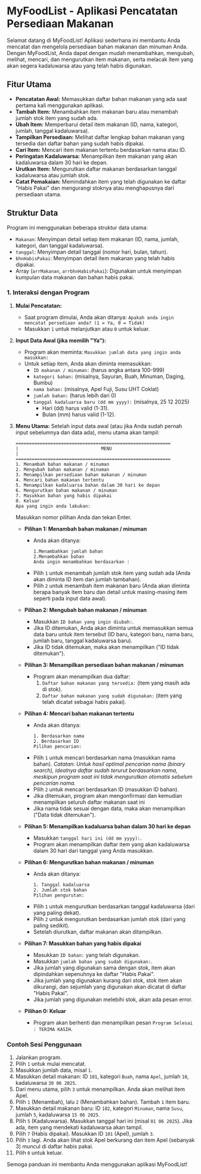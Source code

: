 # MyFoodList - Aplikasi Pencatatan Persediaan Makanan

Selamat datang di MyFoodList! Aplikasi sederhana ini membantu Anda mencatat dan mengelola persediaan bahan makanan dan minuman Anda. Dengan MyFoodList, Anda dapat dengan mudah menambahkan, mengubah, melihat, mencari, dan mengurutkan item makanan, serta melacak item yang akan segera kadaluwarsa atau yang telah habis digunakan.

## Fitur Utama

* **Pencatatan Awal:** Memasukkan daftar bahan makanan yang ada saat pertama kali menggunakan aplikasi.
* **Tambah Item:** Menambahkan item makanan baru atau menambah jumlah stok item yang sudah ada.
* **Ubah Item:** Memperbarui detail item makanan (ID, nama, kategori, jumlah, tanggal kadaluwarsa).
* **Tampilkan Persediaan:** Melihat daftar lengkap bahan makanan yang tersedia dan daftar bahan yang sudah habis dipakai.
* **Cari Item:** Mencari item makanan tertentu berdasarkan nama atau ID.
* **Peringatan Kadaluwarsa:** Menampilkan item makanan yang akan kadaluwarsa dalam 30 hari ke depan.
* **Urutkan Item:** Mengurutkan daftar makanan berdasarkan tanggal kadaluwarsa atau jumlah stok.
* **Catat Pemakaian:** Memindahkan item yang telah digunakan ke daftar "Habis Pakai" dan mengurangi stoknya atau menghapusnya dari persediaan utama.

## Struktur Data

Program ini menggunakan beberapa struktur data utama:

* `Makanan`: Menyimpan detail setiap item makanan (ID, nama, jumlah, kategori, dan tanggal kadaluwarsa).
* `tanggal`: Menyimpan detail tanggal (nomor hari, bulan, tahun).
* `bhnHabisPakai`: Menyimpan detail item makanan yang telah habis dipakai.
* Array (`arrMakanan`, `arrbhnHabisPakai`): Digunakan untuk menyimpan kumpulan data makanan dan bahan habis pakai.

### 1. Interaksi dengan Program

1.  **Mulai Pencatatan:**
    * Saat program dimulai, Anda akan ditanya: `Apakah anda ingin mencatat persediaan anda? (1 = Ya, 0 = Tidak)`
    * Masukkan `1` untuk melanjutkan atau `0` untuk keluar.

2.  **Input Data Awal (jika memilih "Ya"):**
    * Program akan meminta: `Masukkan jumlah data yang ingin anda masukkan: `
    * Untuk setiap item, Anda akan diminta memasukkan:
        * `ID makanan / minuman:` (harus angka antara 100-999)
        * `kategori bahan:` (misalnya, Sayuran, Buah, Minuman, Daging, Bumbu)
        * `nama bahan:` (misalnya, Apel Fuji, Susu UHT Coklat)
        * `jumlah bahan:` (harus lebih dari 0)
        * `tanggal kadaluarsa baru (dd mm yyyy):` (misalnya, 25 12 2025)
            * Hari (dd) harus valid (1-31).
            * Bulan (mm) harus valid (1-12).

3.  **Menu Utama:**
    Setelah input data awal (atau jika Anda sudah pernah input sebelumnya dan data ada), menu utama akan tampil:
    ```
    ==========================================================
    |                               MENU                                 |
    ==========================================================
    1. Menambah bahan makanan / minuman
    2. Mengubah bahan makanan / minuman
    3. Menampilkan persediaan bahan makanan / minuman
    4. Mencari bahan makanan tertentu
    5. Menampilkan kadaluarsa bahan dalam 30 hari ke depan
    6. Mengurutkan bahan makanan / minuman
    7. Masukkan bahan yang habis dipakai
    0. Keluar
    Apa yang ingin anda lakukan:
    ```
    Masukkan nomor pilihan Anda dan tekan Enter.

    * **Pilihan 1: Menambah bahan makanan / minuman**
        * Anda akan ditanya:
            ```
            1.Menambahkan jumlah bahan
            2.Menambahkan bahan
            Anda ingin menambahkan berdasarkan :
            ```
        * Pilih `1` untuk menambah jumlah stok item yang sudah ada (Anda akan diminta ID item dan jumlah tambahan).
        * Pilih `2` untuk menambah item makanan baru (Anda akan diminta berapa banyak item baru dan detail untuk masing-masing item seperti pada input data awal).

    * **Pilihan 2: Mengubah bahan makanan / minuman**
        * Masukkan `ID bahan yang ingin diubah:`.
        * Jika ID ditemukan, Anda akan diminta untuk memasukkan semua data baru untuk item tersebut (ID baru, kategori baru, nama baru, jumlah baru, tanggal kadaluwarsa baru).
        * Jika ID tidak ditemukan, maka akan menampilkan ("ID tidak ditemukan").

    * **Pilihan 3: Menampilkan persediaan bahan makanan / minuman**
        * Program akan menampilkan dua daftar:
            1.  `Daftar bahan makanan yang tersedia:` (item yang masih ada di stok).
            2.  `Daftar bahan makanan yang sudah digunakan:` (item yang telah dicatat sebagai habis pakai).

    * **Pilihan 4: Mencari bahan makanan tertentu**
        * Anda akan ditanya:
            ```
            1. Berdasarkan nama
            2. Berdasarkan ID
            Pilihan pencarian:
            ```
        * Pilih `1` untuk mencari berdasarkan nama (masukkan nama bahan). *Catatan: Untuk hasil optimal pencarian nama (binary search), idealnya daftar sudah terurut berdasarkan nama, meskipun program saat ini tidak mengurutkan otomatis sebelum pencarian nama.*
        * Pilih `2` untuk mencari berdasarkan ID (masukkan ID bahan).
        * Jika ditemukan, program akan mengonfirmasi dan kemudian menampilkan seluruh daftar makanan saat ini
        * Jika nama tidak sesuai dengan data, maka akan menampilkan ("Data tidak ditemukan").

    * **Pilihan 5: Menampilkan kadaluarsa bahan dalam 30 hari ke depan**
        * Masukkan `tanggal hari ini (dd mm yyyy):`.
        * Program akan menampilkan daftar item yang akan kadaluwarsa dalam 30 hari dari tanggal yang Anda masukkan.

    * **Pilihan 6: Mengurutkan bahan makanan / minuman**
        * Anda akan ditanya:
            ```
            1. Tanggal kadaluarsa
            2. Jumlah stok bahan
            Pilihan pengurutan:
            ```
        * Pilih `1` untuk mengurutkan berdasarkan tanggal kadaluwarsa (dari yang paling dekat).
        * Pilih `2` untuk mengurutkan berdasarkan jumlah stok (dari yang paling sedikit).
        * Setelah diurutkan, daftar makanan akan ditampilkan.

    * **Pilihan 7: Masukkan bahan yang habis dipakai**
        * Masukkan `ID bahan:` yang telah digunakan.
        * Masukkan `jumlah bahan yang sudah digunakan:`.
        * Jika jumlah yang digunakan sama dengan stok, item akan dipindahkan sepenuhnya ke daftar "Habis Pakai".
        * Jika jumlah yang digunakan kurang dari stok, stok item akan dikurangi, dan sejumlah yang digunakan akan dicatat di daftar "Habis Pakai".
        * Jika jumlah yang digunakan melebihi stok, akan ada pesan error.

    * **Pilihan 0: Keluar**
        * Program akan berhenti dan menampilkan pesan `Program Selesai : TERIMA KASIH`.

### Contoh Sesi Penggunaan

1.  Jalankan program.
2.  Pilih `1` untuk mulai mencatat.
3.  Masukkan jumlah data, misal `1`.
4.  Masukkan detail makanan: ID `101`, kategori `Buah`, nama `Apel`, jumlah `10`, kadaluwarsa `30 06 2025`.
5.  Dari menu utama, pilih `3` untuk menampilkan. Anda akan melihat item Apel.
6.  Pilih `1` (Menambah), lalu `2` (Menambahkan bahan). Tambah `1` item baru.
7.  Masukkan detail makanan baru: ID `102`, kategori `Minuman`, nama `Susu`, jumlah `5`, kadaluwarsa `15 06 2025`.
8.  Pilih `5` (Kadaluwarsa). Masukkan tanggal hari ini (misal `01 06 2025`). Jika ada, item yang mendekati kadaluwarsa akan tampil.
9.  Pilih `7` (Habis dipakai). Masukkan ID `101` (Apel), jumlah `3`.
10. Pilih `3` lagi. Anda akan lihat stok Apel berkurang dan item Apel (sebanyak 3) muncul di daftar habis pakai.
11. Pilih `0` untuk keluar.

Semoga panduan ini membantu Anda menggunakan aplikasi MyFoodList!
